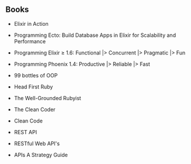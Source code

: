 ## Books

- Elixir in Action 

- Programming Ecto: Build Database Apps in Elixir for Scalability and Performance

- Programming Elixir ≥ 1.6: Functional |> Concurrent |> Pragmatic |> Fun

- Programming Phoenix 1.4: Productive |> Reliable |> Fast 

- 99 bottles of OOP

- Head First Ruby

- The Well-Grounded Rubyist

- The Clean Coder

- Clean Code

- REST API

- RESTful Web API's

- APIs A Strategy Guide
